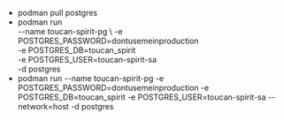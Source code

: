  - podman pull postgres
 - podman run \
    --name toucan-spirit-pg \ 
    -e POSTGRES_PASSWORD=dontusemeinproduction \
    -e POSTGRES_DB=toucan_spirit \
    -e POSTGRES_USER=toucan-spirit-sa \
    -d postgres
 - podman run --name toucan-spirit-pg -e POSTGRES_PASSWORD=dontusemeinproduction -e POSTGRES_DB=toucan_spirit -e POSTGRES_USER=toucan-spirit-sa --network=host -d postgres
